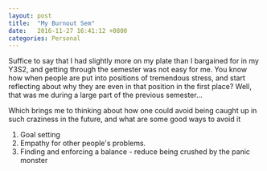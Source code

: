 ```yaml
---
layout: post
title:  "My Burnout Sem"
date:   2016-11-27 16:41:12 +0800
categories: Personal
---
```


Suffice to say that I had slightly more on my plate than I bargained for in my Y3S2, and getting through the semester was not easy for me. You know how when people are put into positions of tremendous stress, and start reflecting about why they are even in that position in the first place? Well, that was me during a large part of the previous semester...

Which brings me to thinking about how one could avoid being caught up in such craziness in the future, and what are some good ways to avoid it

1. Goal setting
2. Empathy for other people's problems.
3. Finding and enforcing a balance - reduce being crushed by the panic monster


<!-- {% highlight ruby %}
def print_hi(name)
  puts "Hi, #{name}"
end
print_hi('Tom')
#=> prints 'Hi, Tom' to STDOUT.
{% endhighlight %}
[Jekyll docs][jekyll-docs]
[jekyll-docs]: http://jekyllrb.com/docs/home -->
